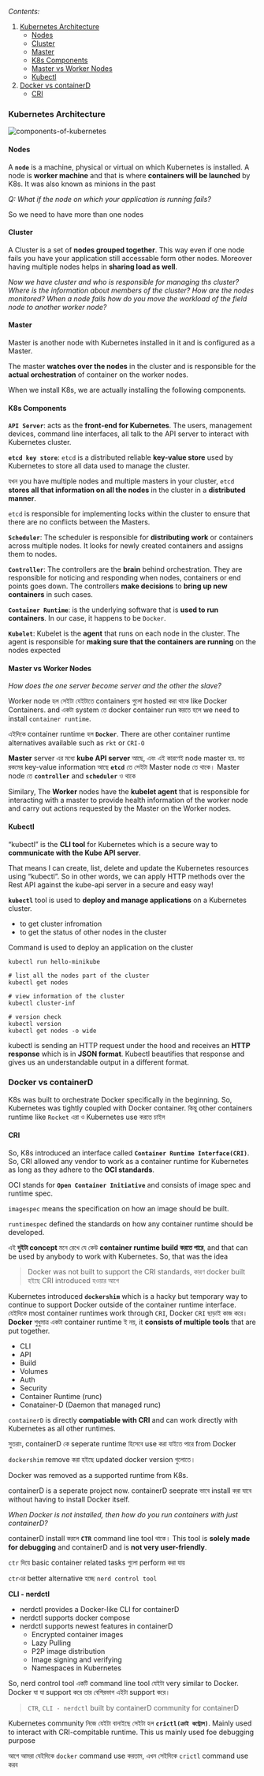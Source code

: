 
_Contents:_

1. [Kubernetes Architecture](#kubernetes-architecture)
    - [Nodes](#nodes)
    - [Cluster](#cluster)
    - [Master](#master)
    - [K8s Components](#k8s-components)
    - [Master vs Worker Nodes](#master-vs-worker-nodes)
    - [Kubectl](#kubectl)
2. [Docker vs containerD](#docker-vs-containerd)
    - [CRI](#cri)


### Kubernetes Architecture


![components-of-kubernetes](https://github.com/Mohsem35/CKA-Certification/assets/58659448/df70a1ab-e03d-445b-8227-3a0693bfa490)



#### Nodes

A **`node`** is a machine, physical or virtual on which Kubernetes is installed. A node is **worker machine** and that is where **containers will be launched** by K8s. It was also known as minions in the past

_Q: What if the node on which your application is running fails?_

So we need to have more than one nodes



#### Cluster 

A Cluster is a set of **nodes grouped together**. This way even if one node fails you have your application still accessable form other nodes. Moreover having multiple nodes helps in **sharing load as well**. 

_Now we have cluster and who is responsible for managing ths cluster? Where is the information about members of the cluster? How are the nodes monitored? When a node fails how do you move the workload of the field node to another worker node?_ 

#### Master

Master is another node with Kubernetes installed in it and is configured as a Master.

The master **watches over the nodes** in the cluster and is responsible for the **actual orchestration** of container on the worker nodes.


When we install K8s, we are actually installing the following components.

#### K8s Components

**`API Server`**: acts as the **front-end for Kubernetes**. The users, management devices, command line interfaces, all talk to the API server to interact with Kubernetes cluster.

**`etcd key store`**: `etcd` is a distributed reliable **key-value store** used by Kubernetes to store all data used to manage the cluster.

যখন you have multiple nodes and multiple masters in your cluster, `etcd` **stores all that information on all the nodes** in the cluster in  a **distributed manner**.

`etcd` is responsible for implementing locks within the cluster to ensure that there are no conflicts between the Masters.


**`Scheduler`**: The scheduler is responsible for **distributing work** or containers across multiple nodes. It looks for newly created containers and assigns them to nodes.

**`Controller`**: The controllers are the **brain** behind orchestration. They are responsible for noticing and responding when nodes, containers or end points goes down. The controllers **make decisions** to **bring up new containers** in such cases. 

**`Container Runtime`**: is the underlying software that is **used to run containers**. In our case, it happens to be `Docker`. 

**`Kubelet`**: Kubelet is the **agent** that runs on each node in the cluster. The agent is responsible for **making sure that the containers are running** on the nodes expected



#### Master vs Worker Nodes

_How does the one server become server and the other the slave?_

Worker node হল সেইটা যেইটাতে containers গুলো hosted করা থাকে like Docker Containers. and একটা system তে docker container run করতে হলে we need to install `container runtime`.

এইদিকে container runtime হল **`Docker`**. There are other container runtime alternatives available such as `rkt` or `CRI-O`

**Master** server এর মধ্যে **kube API server** আছে, এবং এই কারণেই node master হয়. যত রকমের key-value information আছে **`etcd`** তে সেইটা Master node তে থাকে। Master node তে **`controller`** and **`scheduler`** ও থাকে 

Similary, The **Worker** nodes have the **kubelet agent** that is responsible for interacting with a master to provide health information of the worker node and carry out actions requested by the Master on the Worker nodes.

#### Kubectl

“kubectl” is the **CLI tool** for Kubernetes which is a secure way to **communicate with the Kube API server**. 

That means I can create, list, delete and update the Kubernetes resources using “kubectl”. So in other words, we can apply HTTP methods over the Rest API against the kube-api server in a secure and easy way!

**`kubectl`** tool is used to **deploy and manage applications** on a Kubernetes cluster.
- to get cluster infromation
- to get the status of other nodes in the cluster


Command is used to deploy an application on the cluster

```shell
kubectl run hello-minikube

# list all the nodes part of the cluster
kubectl get nodes

# view information of the cluster
kubectl cluster-inf

# version check
kubectl version
kubectl get nodes -o wide
``` 

kubectl is sending an HTTP request under the hood and receives an **HTTP response** which is in **JSON format**. Kubectl beautifies that response and gives us an understandable output in a different format.


### Docker vs containerD

K8s was built to orchestrate Docker specifically in the beginning. So, Kubernetes was tightly coupled with Docker container. কিন্তু other containers runtime like `Rocket` এরা ও Kubernetes use করতে চাইল 

#### CRI

So, K8s introduced an interface called **`Container Runtime Interface(CRI)`**. So, CRI allowed any vendor to work as a container runtime for Kubernetes as long as they adhere to the **OCI standards**.

OCI stands for **`Open Container Initiative`** and consists of image spec and runtime spec.

`imagespec` means the specification on how an image should be built.

`runtimespec` defined the standards on how any container runtime should be developed.

এই **দুইটা concept** মনে রেখে যে কেউ **container runtime build করতে পারে**, and that can be used by anybody to work with Kubernetes. So, that was the idea

> Docker was not built to support the CRI standards, কারণ docker built হইছে CRI introduced হওয়ার আগে 

Kubernetes introduced **`dockershim`** which is a hacky but temporary way to continue to support Docker outside of the container runtime interface. যেইদিকে most container runtimes work through `CRI`, Docker `CRI` ছাড়াই কাজ করে। **Docker** শুধুমাত্র একটা container runtime ই নয়, it **consists of multiple tools** that are put together.  

- CLI
- API
- Build
- Volumes
- Auth
- Security
- Container Runtime (runc)
- Conatainer-D (Daemon that managed runc)

`containerD` is directly **compatiable with CRI** and can work directly with Kubernetes as all other runtimes.

সুতরাং, containerD কে seperate runtime হিসেবে use করা যাইতে পারে from Docker

`dockershim` remove করা হইছে updated docker version গুলোতে। 

Docker was removed as a supported runtime from K8s.

containerD is a seperate project now. containerD seeprate ভাবে install করা যাবে without having to install Docker itself. 

_When Docker is not installed, then how do you run containers with just containerD?_

containerD install করলে **`CTR`** command line tool থাকে। This tool is **solely made for debugging** and containerD and is **not very user-friendly**. 

`ctr` দিয়ে basic container related tasks গুলো perform করা যায় 

`ctr`এর better alternative হচ্ছে `nerd control tool`

**CLI - nerdctl**

- nerdctl provides a Docker-like CLI for containerD 
- nerdctl supports docker compose
- nerdctl supports newest features in containerD
    - Encrypted container images
    - Lazy Pulling
    - P2P image distribution
    - Image signing and verifying 
    - Namespaces in Kubernetes

So, nerd control tool একটি command line tool যেইটা very similar to Docker. Docker যা যা support করে তার বেশিরভাগ এইটা support করে।  

> `CTR`, `CLI - nerdctl` built by containerD community for containerD

Kubernetes community নিজে যেইটা বানাইছে সেইটা হল **`crictl(ক্রাই কন্ট্রোল)`**. Mainly used to interact with CRI-compitable runtime. This us mainly used foe debugging purpose

আগে আমরা যেইদিকে `docker` command use করতাম, এখন সেইদিকে `crictl` command use করব 

